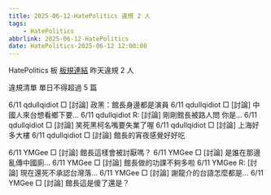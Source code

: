 ```yaml
---
title: 2025-06-12-HatePolitics 違規 2 人
tags:
    - HatePolitics
abbrlink: 2025-06-12-HatePolitics
date: HatePolitics-2025-06-12 12:00:00
---
```

HatePolitics 板 [板規連結](https://www.ptt.cc/bbs/HatePolitics/M.1617115262.A.D60.html)
昨天違規 2 人
<!-- more -->

違規清單
單日不得超過 5 篇

6/11 qdullqidiot □ [討論] 政黑：館長身邊都是演員
6/11 qdullqidiot □ [討論] 中國人來台想看鄉下要…
6/11 qdullqidiot R: [討論] 剛剛館長被路人問 你是…
6/11 qdullqidiot □ [討論] 笑死黑柯名嘴要失業了喔
6/11 qdullqidiot □ [討論] 上海好多大樓
6/11 qdullqidiot □ [討論] 館長的宵夜感覺好好吃

6/11 YMGee □ [討論] 館長這樣會被討厭嗎？
6/11 YMGee □ [討論] 是誰在那邊亂傳中國廁…
6/11 YMGee □ [討論] 館長做的功課不夠多啦
6/11 YMGee R: [討論] 現在還死不承認台灣落…
6/11 YMGee □ [討論] 謝龍介的台語怎麼都是…
6/11 YMGee □ [討論] 館長這是傻了還是？